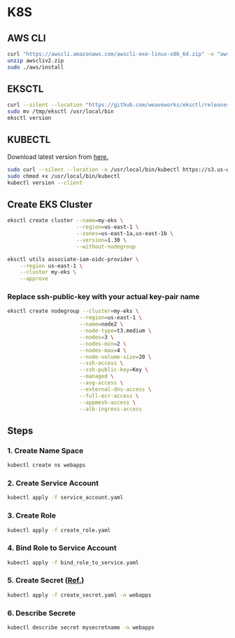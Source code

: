 # K8S
## AWS CLI
```bash
curl "https://awscli.amazonaws.com/awscli-exe-linux-x86_64.zip" -o "awscliv2.zip"
unzip awscliv2.zip
sudo ./aws/install
```
## EKSCTL
```bash
curl --silent --location "https://github.com/weaveworks/eksctl/releases/latest/download/eksctl_$(uname -s)_amd64.tar.gz" | tar xz -C /tmp
sudo mv /tmp/eksctl /usr/local/bin
eksctl version
```
## KUBECTL
Download latest version from [here.](https://docs.aws.amazon.com/eks/latest/userguide/install-kubectl.html)
```bash
sudo curl --silent --location -o /usr/local/bin/kubectl https://s3.us-west-2.amazonaws.com/amazon-eks/1.30.0/2024-05-12/bin/linux/amd64/kubectl
sudo chmod +x /usr/local/bin/kubectl
kubectl version --client
```
## Create EKS Cluster
```bash
eksctl create cluster --name=my-eks \
                      --region=us-east-1 \
                      --zones=us-east-1a,us-east-1b \
                      --version=1.30 \
                      --without-nodegroup
```
```bash
eksctl utils associate-iam-oidc-provider \
    --region us-east-1 \
    --cluster my-eks \
    --approve
```
### Replace ssh-public-key with your actual key-pair name
```bash
eksctl create nodegroup --cluster=my-eks \
                       --region=us-east-1 \
                       --name=node2 \
                       --node-type=t3.medium \
                       --nodes=3 \
                       --nodes-min=2 \
                       --nodes-max=4 \
                       --node-volume-size=20 \
                       --ssh-access \
                       --ssh-public-key=Key \
                       --managed \
                       --asg-access \
                       --external-dns-access \
                       --full-ecr-access \
                       --appmesh-access \
                       --alb-ingress-access
```
## Steps

### 1. Create Name Space
```bash
kubectl create ns webapps
```

### 2. Create Service Account
```bash
kubectl apply -f service_account.yaml
```

### 3. Create Role
```bash
kubectl apply -f create_role.yaml
```

### 4. Bind Role to Service Account
```bash
kubectl apply -f bind_role_to_service.yaml
```

### 5. Create Secret ([Ref.](https://kubernetes.io/docs/reference/access-authn-authz/service-accounts-admin/#create-token))
```bash
kubectl apply -f create_secret.yaml -n webapps
```

### 6. Describe Secrete
```bash
kubectl describe secret mysecretname -n webapps
```
